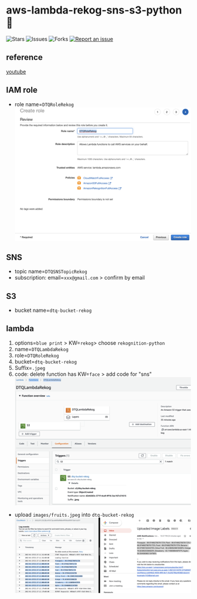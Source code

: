 # aws-lambda-rekog-sns-s3-python 🐳

![Stars](https://img.shields.io/github/stars/tquangdo/aws-lambda-rekog-sns-s3-python?color=f05340)
![Issues](https://img.shields.io/github/issues/tquangdo/aws-lambda-rekog-sns-s3-python?color=f05340)
![Forks](https://img.shields.io/github/forks/tquangdo/aws-lambda-rekog-sns-s3-python?color=f05340)
[![Report an issue](https://img.shields.io/badge/Support-Issues-green)](https://github.com/tquangdo/aws-lambda-rekog-sns-s3-python/issues/new)

## reference
[youtube](https://www.youtube.com/watch?v=wnTvVB1ojPk&t=3s)

## IAM role
- role name=`DTQRoleRekog`
![role](screenshots/role.png)

## SNS
- topic name=`DTQSNSTopicRekog`
- subscription: email=`xxx@gmail.com` > confirm by email

## S3
- bucket name=`dtq-bucket-rekog`

## lambda
1. options=`blue print` > KW=`rekog`> choose `rekognition-python`
2. name=`DTQLambdaRekog`
3. role=`DTQRoleRekog`
4. bucket=`dtq-bucket-rekog`
5. Suffix=`.jpeg`
6. code: delete function has KW=`face` > add code for "sns"
![lambda](screenshots/lambda.png)
- upload `images/fruits.jpeg` into `dtq-bucket-rekog`
![res](screenshots/res.png)